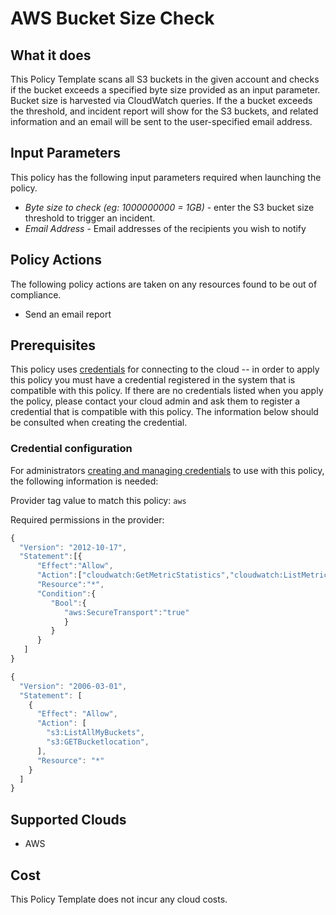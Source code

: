 # AWS Bucket Size Check

## What it does

This Policy Template scans all S3 buckets in the given account and checks if the bucket exceeds a specified byte size provided as an input parameter. Bucket size is harvested via CloudWatch queries. If the a bucket exceeds the threshold, and incident report will show for the S3 buckets, and related information and an email will be sent to the user-specified email address.

## Input Parameters

This policy has the following input parameters required when launching the policy.

- *Byte size to check (eg: 1000000000 = 1GB)* - enter the S3 bucket size threshold to trigger an incident.
- *Email Address* - Email addresses of the recipients you wish to notify

## Policy Actions

The following policy actions are taken on any resources found to be out of compliance.

- Send an email report

## Prerequisites

This policy uses [credentials](https://docs.rightscale.com/policies/users/guides/credential_management.html) for connecting to the cloud -- in order to apply this policy you must have a credential registered in the system that is compatible with this policy. If there are no credentials listed when you apply the policy, please contact your cloud admin and ask them to register a credential that is compatible with this policy. The information below should be consulted when creating the credential.

### Credential configuration

For administrators [creating and managing credentials](https://docs.rightscale.com/policies/users/guides/credential_management.html) to use with this policy, the following information is needed:

Provider tag value to match this policy: `aws`

Required permissions in the provider:
```javascript
{
  "Version": "2012-10-17",
  "Statement":[{
      "Effect":"Allow",
      "Action":["cloudwatch:GetMetricStatistics","cloudwatch:ListMetrics"],
      "Resource":"*",
      "Condition":{
         "Bool":{
            "aws:SecureTransport":"true"
            }
         }
      }
   ]
}

{
  "Version": "2006-03-01",
  "Statement": [
    {
      "Effect": "Allow",
      "Action": [
        "s3:ListAllMyBuckets",
        "s3:GETBucketlocation",
      ],
      "Resource": "*"
    }
  ]
}
```

## Supported Clouds

- AWS

## Cost

This Policy Template does not incur any cloud costs.
